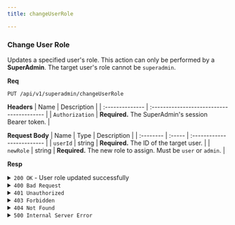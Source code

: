 ```yaml
---
title: changeUserRole

---
```


### Change User Role

Updates a specified user's role. This action can only be performed by a **SuperAdmin**. The target user's role cannot be `superadmin`.

**Req**
```
PUT /api/v1/superadmin/changeUserRole
```

**Headers**
| Name            | Description                               |
| :-------------- | :---------------------------------------- |
| `Authorization` | **Required.** The SuperAdmin's session Bearer token. |

**Request Body**
| Name      | Type   | Description                |
| :-------- | :----- | :------------------------- |
| `userId`  | string | **Required.** The ID of the target user. |
| `newRole` | string | **Required.** The new role to assign. Must be `user` or `admin`. |

**Resp**
<details>
<summary><code>200 OK</code> - User role updated successfully</summary>

```json
{
  "code": 200,
  "message": "User role updated successfully",
  "data": null
}
```
</details>

<details>
<summary><code>400 Bad Request</code></summary>
Possible `message` values:
* `"Missing 'userId' field"`
* `"Invalid or missing 'newRole' field. Can only be 'user' or 'admin'."`
```json
{ "code": 400, "message": "...", "data": null }
```
</details>

<details>
<summary><code>401 Unauthorized</code></summary>
```json
{ "code": 401, "message": "Unauthorized: Invalid token", "data": null }
```
</details>

<details>
<summary><code>403 Forbidden</code></summary>
Possible `message` values:
* `"Forbidden: requires superadmin role"`
* `"Cannot change role of a superadmin"`
```json
{ "code": 403, "message": "...", "data": null }
```
</details>

<details>
<summary><code>404 Not Found</code></summary>
```json
{ "code": 404, "message": "Target user not found", "data": null }
```
</details>

<details>
<summary><code>500 Internal Server Error</code></summary>
```json
{ "code": 500, "message": "Internal Server Error: ...", "data": null }
```
</details>